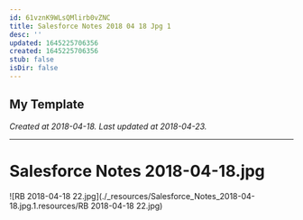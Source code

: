 ```yaml
---
id: 61vznK9WLsQMlirb0vZNC
title: Salesforce Notes 2018 04 18 Jpg 1
desc: ''
updated: 1645225706356
created: 1645225706356
stub: false
isDir: false
---
```

My Template
---

_Created at 2018-04-18._
_Last updated at 2018-04-23._




---

# Salesforce Notes 2018-04-18.jpg


![RB 2018-04-18 22.jpg](./_resources/Salesforce_Notes_2018-04-18.jpg.1.resources/RB 2018-04-18 22.jpg)

